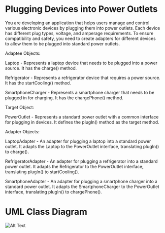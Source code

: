 # Plugging Devices into Power Outlets
You are developing an application that helps users manage and control various electronic devices by plugging them into power outlets. Each device has different plug types, voltage, and amperage requirements. To ensure compatibility and safety, you need to create adapters for different devices to allow them to be plugged into standard power outlets.

  Adaptee Objects:

  Laptop - Represents a laptop device that needs to be plugged into a power source. It has the charge() method.

  Refrigerator - Represents a refrigerator device that requires a power source. It has the startCooling() method.

  SmartphoneCharger - Represents a smartphone charger that needs to be plugged in for charging. It has the chargePhone() method.

  Target Object:

  PowerOutlet - Represents a standard power outlet with a common interface for plugging in devices. It defines the plugIn() method as the target method.

  Adapter Objects:

  LaptopAdapter - An adapter for plugging a laptop into a standard power outlet. It adapts the Laptop to the PowerOutlet interface, translating plugIn() to charge().
  
  RefrigeratorAdapter - An adapter for plugging a refrigerator into a standard power outlet. It adapts the Refrigerator to the PowerOutlet interface, translating plugIn() to startCooling().
  
  SmartphoneAdapter - An adapter for plugging a smartphone charger into a standard power outlet. It adapts the SmartphoneCharger to the PowerOutlet interface, translating plugIn() to chargePhone().
# UML Class Diagram
![Alt Text](https://www.facebook.com/messenger_media/?attachment_id=345016547994380&message_id=mid.%24cAABa9Diic4CRkiWR6mLYOBFCFN5y&thread_id=100004968690560)

